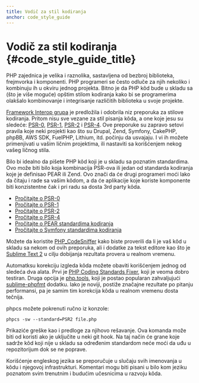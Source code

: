 ```yaml
---
title: Vodič za stil kodiranja
anchor: code_style_guide
---
```


# Vodič za stil kodiranja {#code_style_guide_title}

PHP zajednica je velika i raznolika, sastavljena od bezbroj biblioteka, frejmvorka i komponenti.
PHP programeri se često odluče za njih nekoliko i kombinuju ih u okviru jednog projekta. Bitno je da
PHP kôd bude u skladu sa (što je više moguće) opštim stilom kodiranja kako bi se programerima
olakšalo kombinovanje i integrisanje različitih biblioteka u svoje projekte.

[Framework Interop grupa][fig] je predložila i odobrila niz preporuka za stilove kodiranja. Pritom nisu sve
vezane za stil pisanja kôda, a one koje jesu su sledeće: [PSR-0][psr0], [PSR-1][psr1], [PSR-2][psr2] i [PSR-4][psr4].
Ove preporuke su zapravo setovi pravila koje neki projekti kao što su Drupal, Zend, Symfony, CakePHP, phpBB,
AWS SDK, FuelPHP, Lithium, itd. počinju da usvajaju. I vi ih možete primenjivati u vašim ličnim projektima,
ili nastaviti sa korišćenjem nekog vašeg ličnog stila.

Bilo bi idealno da pišete PHP kôd koji je u skladu sa poznatim standardima. Ovo može biti bilo koja kombinacija PSR-ova
ili jedan od standarda kodiranja koje je definisao PEAR ili Zend. Ovo znači da će drugi programeri moći lako da čitaju
i rade sa vašim kôdom, a da će aplikacije koje koriste komponente biti konzistentne čak i pri radu sa dosta 3rd party kôda.

* [Pročitajte o PSR-0][psr0]
* [Pročitajte o PSR-1][psr1]
* [Pročitajte o PSR-2][psr2]
* [Pročitajte o PSR-4][psr4]
* [Pročitajte o PEAR standardima kodiranja][pear-cs]
* [Pročitajte o Symfony standardima kodiranja][symfony-cs]

Možete da koristite [PHP_CodeSniffer][phpcs] kako biste proverili da li je vaš kôd u skladu sa nekom od ovih preporuka,
ali i dodatke za tekst editore kao što je [Sublime Text 2][st-cs] u cilju dobijanja rezultata provera u realnom vremenu.

Automatksu korekciju izgleda kôda možete obaviti korišćenjem jednog od sledeća dva alata. Prvi je [PHP Coding Standards Fixer][phpcsfixer],
koji je veoma dobro testiran. Druga opcija je [php.tools][phptools], koji je postao popularan zahvaljujući [sublime-phpfmt][sublime-phpfmt] dodatku.
Iako je noviji, postiže značajne rezultate po pitanju performansi, pa je samim tim korekcija kôda u realnom vremenu dosta tečnija.

phpcs možete pokrenuti ručno iz konzole:

    phpcs -sw --standard=PSR2 file.php

Prikaziće greške kao i predloge za njihovo rešavanje. Ova komanda može biti od koristi ako je uključite u neki git hook.
Na taj način će grane koje sadrže kôd koji nije u skladu sa određenim standardom neće moći da uđu u repozitorijum dok se ne poprave.

Korišćenje engleskog jezika se preporučuje u slučaju svih imenovanja u kôdu i njegovoj infrastrukturi.
Komentari mogu biti pisani u bilo kom jeziku poznatom svim trenutnim i budućim učesnicima u razvoju kôda.


[fig]: http://www.php-fig.org/
[psr0]: http://www.php-fig.org/psr/psr-0/
[psr1]: http://www.php-fig.org/psr/psr-1/
[psr2]: http://www.php-fig.org/psr/psr-2/
[psr4]: http://www.php-fig.org/psr/psr-4/
[pear-cs]: http://pear.php.net/manual/en/standards.php
[symfony-cs]: http://symfony.com/doc/current/contributing/code/standards.html
[phpcs]: http://pear.php.net/package/PHP_CodeSniffer/
[phpcbf]: https://github.com/squizlabs/PHP_CodeSniffer/wiki/Fixing-Errors-Automatically
[st-cs]: https://github.com/benmatselby/sublime-phpcs
[phpcsfixer]: http://cs.sensiolabs.org/
[phptools]: https://github.com/dericofilho/php.tools
[sublime-phpfmt]: https://github.com/dericofilho/sublime-phpfmt

